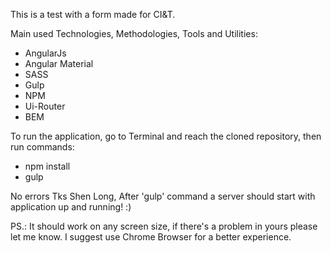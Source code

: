 This is a test with a form made for CI&T.

Main used Technologies, Methodologies, Tools and Utilities:

- AngularJs
- Angular Material
- SASS
- Gulp
- NPM
- Ui-Router
- BEM

To run the application, go to Terminal and reach the cloned repository, then run commands:

- npm install
- gulp

No errors Tks Shen Long, After 'gulp' command a server should start with application up and running! :)

PS.: It should work on any screen size, if there's a problem in yours please let me know. I suggest use Chrome Browser for a better experience.
